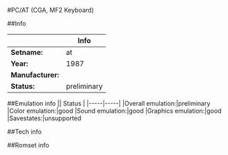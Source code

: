 #PC/AT (CGA, MF2 Keyboard)

##Info

||Info|
|-----|-----|
|**Setname:**|at
|**Year:**|1987
|**Manufacturer:**|<generic>
|**Status:**|preliminary

##Emulation info
|| Status |
|-----|-----|
|Overall emulation:|preliminary
|Color emulation:|good
|Sound emulation:|good
|Graphics emulation:|good
|Savestates:|unsupported

##Tech info

##Romset info

<!--- START OF EDITED COMMENT DO NOT TOUCH TEXT ABOVE-->
